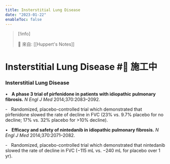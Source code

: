 ```yaml
---
title: Insterstitial Lung Disease
date: "2023-01-22"
enableToc: false
---
```


> [!info]
>
> 🌱 來自: [[Huppert's Notes]]

# Insterstitial Lung Disease #🚧 施工中

### Insterstitial Lung Disease

•   **A phase 3 trial of pirfenidone in patients with idiopathic pulmonary fibrosis.** *N Engl J Med* 2014;370:2083–2092.

-   Randomized, placebo-controlled trial which demonstrated that pirfenidone slowed the rate of decline in FVC (23% vs. 9.7% placebo for no decline; 17% vs. 32% placebo for >10% decline).

•   **Efficacy and safety of nintedanib in idiopathic pulmonary fibrosis.** *N Engl J Med* 2014;370:2071–2082.

-   Randomized, placebo-controlled trial which demonstrated that nintedanib slowed the rate of decline in FVC (−115 mL vs. −240 mL for placebo over 1 yr).

